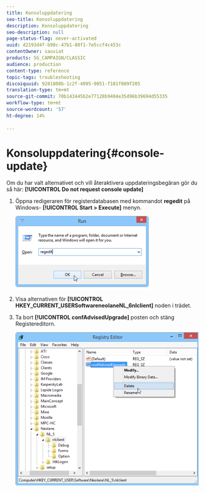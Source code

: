 ```yaml
---
title: Konsoluppdatering
seo-title: Konsoluppdatering
description: Konsoluppdatering
seo-description: null
page-status-flag: never-activated
uuid: d2193d4f-b98c-47b1-88f1-7e5ccf4c453c
contentOwner: sauviat
products: SG_CAMPAIGN/CLASSIC
audience: production
content-type: reference
topic-tags: troubleshooting
discoiquuid: 9281808b-1c2f-4095-9051-f181f089f205
translation-type: tm+mt
source-git-commit: 70b143445b2e77128b9404e35d96b39694d55335
workflow-type: tm+mt
source-wordcount: '57'
ht-degree: 14%

---
```



# Konsoluppdatering{#console-update}

Om du har valt alternativet och vill återaktivera uppdateringsbegäran gör du så här: **[!UICONTROL Do not request console update]**

1. Öppna redigeraren för registerdatabasen med kommandot **regedit** på Windows- **[!UICONTROL Start > Execute]** menyn.

   ![](assets/ncs_console_update_1.png)

1. Visa alternativen för **[!UICONTROL HKEY_CURRENT_USERSoftwareneolaneNL_6nlclient]** noden i trädet.
1. Ta bort **[!UICONTROL confAdvisedUpgrade]** posten och stäng Registereditorn.

   ![](assets/ncs_console_update_2.png)

